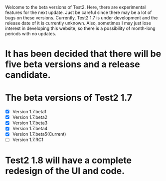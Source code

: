 Welcome to the beta versions of Test2. Here, there are experimental features for the next update. Just be careful since there may be a lot of bugs on these versions. Currently, Test2 1.7 is under development and the release date of it is currently unknown. Also, sometimes I may just lose interest in developing this website, so there is a possibility of month-long periods with no updates.

# It has been decided that there will be five beta versions and a release candidate.

# The beta versions of Test2 1.7

- [x] Version 1.7.beta1
- [x] Version 1.7.beta2
- [x] Version 1.7.beta3
- [x] Version 1.7.beta4
- [x] Version 1.7.beta5(Current)
- [ ] Version 1.7.RC1

# Test2 1.8 will have a complete redesign of the UI and code.